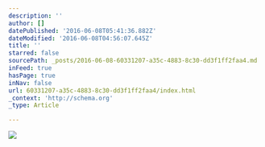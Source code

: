 ```yaml
---
description: ''
author: []
datePublished: '2016-06-08T05:41:36.882Z'
dateModified: '2016-06-08T04:56:07.645Z'
title: ''
starred: false
sourcePath: _posts/2016-06-08-60331207-a35c-4883-8c30-dd3f1ff2faa4.md
inFeed: true
hasPage: true
inNav: false
url: 60331207-a35c-4883-8c30-dd3f1ff2faa4/index.html
_context: 'http://schema.org'
_type: Article

---
```

![](https://the-grid-user-content.s3-us-west-2.amazonaws.com/f2066432-e3fc-4d60-b8df-333eee32939a.jpg)